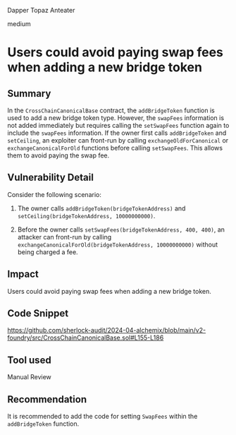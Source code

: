 Dapper Topaz Anteater

medium

# Users could avoid paying swap fees when adding a new bridge token

## Summary
In the `CrossChainCanonicalBase` contract, the `addBridgeToken` function is used to add a new bridge token type. However, the `swapFees` information is not added immediately but requires calling the `setSwapFees` function again to include the `swapFees` information. If the owner first calls `addBridgeToken` and `setCeiling`, an exploiter can front-run by calling `exchangeOldForCanonical` or `exchangeCanonicalForOld` functions before calling `setSwapFees`. This allows them to avoid paying the swap fee.

## Vulnerability Detail
Consider the following scenario:

1. The owner calls `addBridgeToken(bridgeTokenAddress)` and `setCeiling(bridgeTokenAddress, 10000000000)`.

2. Before the owner calls `setSwapFees(bridgeTokenAddress, 400, 400)`, an attacker can front-run by calling `exchangeCanonicalForOld(bridgeTokenAddress, 10000000000)` without being charged a fee.

## Impact
Users could avoid paying swap fees when adding a new bridge token.

## Code Snippet
https://github.com/sherlock-audit/2024-04-alchemix/blob/main/v2-foundry/src/CrossChainCanonicalBase.sol#L155-L186

## Tool used

Manual Review

## Recommendation
It is recommended to add the code for setting `SwapFees` within the `addBridgeToken` function.